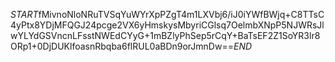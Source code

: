 $START$fMivnoNloNRuTVSqYuWYrXpPZgT4m1LXVbj6/iJ0iYWfBWjq+C8TTsC4yPtx8YDjMFQGJ24pcge2VX6yHmskysMbyriCGlsq7OelmbXNpP5NJWRsJlwYLYdGSVncnLFsstNWEdCYyG+1mBZlyPhSep5rCqY+BaTsEF2Z1SoYR3lr8ORp1+0DjDUKlfoasnRbqba6flRUL0aBDn9orJmnDw==$END$